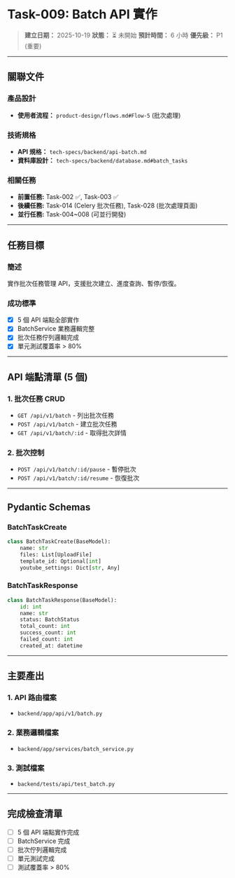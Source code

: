 # Task-009: Batch API 實作

> **建立日期：** 2025-10-19
> **狀態：** ⏳ 未開始
> **預計時間：** 6 小時
> **優先級：** P1 (重要)

---

## 關聯文件

### 產品設計
- **使用者流程：** `product-design/flows.md#Flow-5` (批次處理)

### 技術規格
- **API 規格：** `tech-specs/backend/api-batch.md`
- **資料庫設計：** `tech-specs/backend/database.md#batch_tasks`

### 相關任務
- **前置任務:** Task-002 ✅, Task-003 ✅
- **後續任務:** Task-014 (Celery 批次任務), Task-028 (批次處理頁面)
- **並行任務:** Task-004~008 (可並行開發)

---

## 任務目標

### 簡述
實作批次任務管理 API，支援批次建立、進度查詢、暫停/恢復。

### 成功標準
- [x] 5 個 API 端點全部實作
- [x] BatchService 業務邏輯完整
- [x] 批次任務佇列邏輯完成
- [x] 單元測試覆蓋率 > 80%

---

## API 端點清單 (5 個)

### 1. 批次任務 CRUD
- `GET /api/v1/batch` - 列出批次任務
- `POST /api/v1/batch` - 建立批次任務
- `GET /api/v1/batch/:id` - 取得批次詳情

### 2. 批次控制
- `POST /api/v1/batch/:id/pause` - 暫停批次
- `POST /api/v1/batch/:id/resume` - 恢復批次

---

## Pydantic Schemas

### BatchTaskCreate
```python
class BatchTaskCreate(BaseModel):
    name: str
    files: List[UploadFile]
    template_id: Optional[int]
    youtube_settings: Dict[str, Any]
```

### BatchTaskResponse
```python
class BatchTaskResponse(BaseModel):
    id: int
    name: str
    status: BatchStatus
    total_count: int
    success_count: int
    failed_count: int
    created_at: datetime
```

---

## 主要產出

### 1. API 路由檔案
- `backend/app/api/v1/batch.py`

### 2. 業務邏輯檔案
- `backend/app/services/batch_service.py`

### 3. 測試檔案
- `backend/tests/api/test_batch.py`

---

## 完成檢查清單

- [ ] 5 個 API 端點實作完成
- [ ] BatchService 完成
- [ ] 批次佇列邏輯完成
- [ ] 單元測試完成
- [ ] 測試覆蓋率 > 80%
